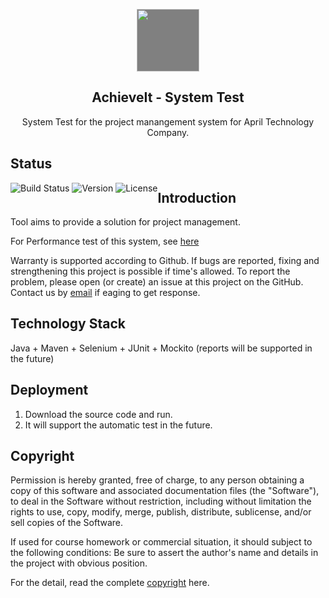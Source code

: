 <p align="center"><img style="background:grey" width="100" src="https://github.com/AchieveItProject/AISystemTest/tree/master/images/icon.png"/></p>

<h2 align="center">AchieveIt - System Test</h2>

<p align="center">System Test for the project manangement system for April Technology Company. </p>

## Status

<div style="float:left;"> 
<img src="https://img.shields.io/badge/deploy-success-brightgreen.svg" alt="Build Status">  
<img src="https://img.shields.io/badge/version-0.1-green.svg" alt="Version">
<img src="https://img.shields.io/badge/license-MIT-red.svg" alt="License">
</div>


## Introduction

Tool aims to provide a solution for project management.

For Performance test of this system, see [here](http://github.com/AchieveItProject/AIPerformanceTest)

Warranty is supported according to Github. If bugs are reported, fixing and strengthening this project is possible if time's allowed. To report the problem, please open (or create) an issue at this project on the GitHub. Contact us by [email](10165101169@stu.ecnu.edu.cn) if eaging to get response.


## Technology Stack

Java + Maven + Selenium + JUnit + Mockito (reports will be supported in the future)

## Deployment

1. Download the source code and run.
2. It will support the automatic test in the future.

## Copyright

Permission is hereby granted, free of charge, to any person obtaining a copy of this software and associated documentation files (the "Software"), to deal in the Software without restriction, including without limitation the rights to use, copy, modify, merge, publish, distribute, sublicense, and/or sell copies of the Software.

If used for course homework or commercial situation, it should subject to the following conditions: Be sure to assert the author's name and details in the project with obvious position.

For the detail, read the complete [copyright](./LICENSE) here.
